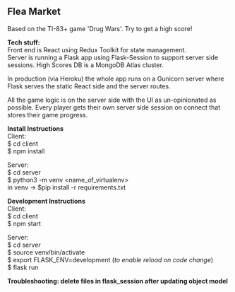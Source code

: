 ## Flea Market
Based on the TI-83+ game 'Drug Wars'. Try to get a high score!

**Tech stuff:**  
Front end is React using Redux Toolkit for state management.  
Server is running a Flask app using Flask-Session to support server side sessions.
High Scores DB is a MongoDB Atlas cluster. 
  
In production (via Heroku) the whole app runs on a Gunicorn server where Flask serves the static React side and the server routes.

All the game logic is on the server side with the UI as un-opinionated as possible. Every player gets their own server side session on connect that stores their game progress.

**Install Instructions**  
Client:  
$ cd client   
$ npm install  
  
Server:  
$ cd server  
$ python3 -m venv <name_of_virtualenv>  
in venv -> $pip install -r requirements.txt  
  
**Development Instructions**  
Client:  
$ cd client  
$ npm start  
  
Server:  
$ cd server  
$ source venv/bin/activate  
$ export FLASK_ENV=development (_to enable reload on code change_)  
$ flask run  
  
**Troubleshooting: delete files in flask_session after updating object model**
